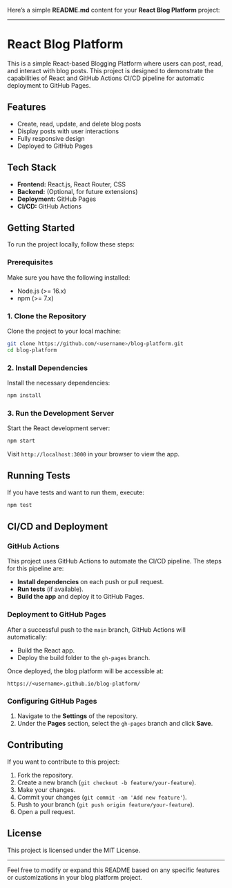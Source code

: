 Here’s a simple **README.md** content for your **React Blog Platform** project:

---

# React Blog Platform

This is a simple React-based Blogging Platform where users can post, read, and interact with blog posts. This project is designed to demonstrate the capabilities of React and GitHub Actions CI/CD pipeline for automatic deployment to GitHub Pages.

## Features

- Create, read, update, and delete blog posts
- Display posts with user interactions
- Fully responsive design
- Deployed to GitHub Pages

## Tech Stack

- **Frontend:** React.js, React Router, CSS
- **Backend:** (Optional, for future extensions)
- **Deployment:** GitHub Pages
- **CI/CD:** GitHub Actions

## Getting Started

To run the project locally, follow these steps:

### Prerequisites

Make sure you have the following installed:

- Node.js (>= 16.x)
- npm (>= 7.x)

### 1. Clone the Repository

Clone the project to your local machine:

```bash
git clone https://github.com/<username>/blog-platform.git
cd blog-platform
```

### 2. Install Dependencies

Install the necessary dependencies:

```bash
npm install
```

### 3. Run the Development Server

Start the React development server:

```bash
npm start
```

Visit `http://localhost:3000` in your browser to view the app.

## Running Tests

If you have tests and want to run them, execute:

```bash
npm test
```

## CI/CD and Deployment

### GitHub Actions

This project uses GitHub Actions to automate the CI/CD pipeline. The steps for this pipeline are:

- **Install dependencies** on each push or pull request.
- **Run tests** (if available).
- **Build the app** and deploy it to GitHub Pages.

### Deployment to GitHub Pages

After a successful push to the `main` branch, GitHub Actions will automatically:

- Build the React app.
- Deploy the build folder to the `gh-pages` branch.

Once deployed, the blog platform will be accessible at:

```
https://<username>.github.io/blog-platform/
```

### Configuring GitHub Pages

1. Navigate to the **Settings** of the repository.
2. Under the **Pages** section, select the `gh-pages` branch and click **Save**.

## Contributing

If you want to contribute to this project:

1. Fork the repository.
2. Create a new branch (`git checkout -b feature/your-feature`).
3. Make your changes.
4. Commit your changes (`git commit -am 'Add new feature'`).
5. Push to your branch (`git push origin feature/your-feature`).
6. Open a pull request.

## License

This project is licensed under the MIT License.

---

Feel free to modify or expand this README based on any specific features or customizations in your blog platform project.
